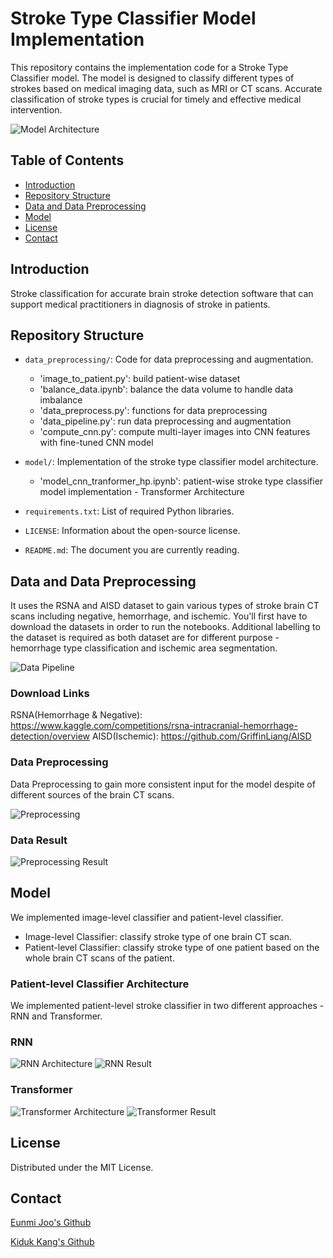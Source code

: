 # Stroke Type Classifier Model Implementation

This repository contains the implementation code for a Stroke Type Classifier model. The model is designed to classify different types of strokes based on medical imaging data, such as MRI or CT scans. Accurate classification of stroke types is crucial for timely and effective medical intervention.

![Model Architecture](./assets/model_architecture.png)

## Table of Contents

- [Introduction](#introduction)
- [Repository Structure](#repository-structure)
- [Data and Data Preprocessing](#data)
- [Model](#model)
- [License](#license)
- [Contact](#contact)

## <a name="introduction"></a>Introduction

Stroke classification for accurate brain stroke detection software that can support medical practitioners in diagnosis of stroke in patients.

## <a name="repository-structure"></a>Repository Structure

- `data_preprocessing/`: Code for data preprocessing and augmentation.
	- 'image_to_patient.py': build patient-wise dataset
	- 'balance_data.ipynb': balance the data volume to handle data imbalance
	- 'data_preprocess.py': functions for data preprocessing
	- 'data_pipeline.py': run data preprocessing and augmentation
	- 'compute_cnn.py': compute multi-layer images into CNN features with fine-tuned CNN model
	
- `model/`: Implementation of the stroke type classifier model architecture.
	- 'model_cnn_tranformer_hp.ipynb': patient-wise stroke type classifier model implementation - Transformer Architecture

- `requirements.txt`: List of required Python libraries.
- `LICENSE`: Information about the open-source license.
- `README.md`: The document you are currently reading.

## <a name="data"></a>Data and Data Preprocessing

It uses the RSNA and AISD dataset to gain various types of stroke brain CT scans including negative, hemorrhage, and ischemic.
You'll first have to download the datasets in order to run the notebooks. Additional labelling to the dataset is required as both dataset are for different purpose - hemorrhage type classification and ischemic area segmentation.

![Data Pipeline](./assets/data_pipeline.png)

### Download Links

RSNA(Hemorrhage & Negative): https://www.kaggle.com/competitions/rsna-intracranial-hemorrhage-detection/overview
AISD(Ischemic): https://github.com/GriffinLiang/AISD

### Data Preprocessing

Data Preprocessing to gain more consistent input for the model despite of different sources of the brain CT scans.

![Preprocessing](./assets/preprocessing.png)

### Data Result

![Preprocessing Result](./assets/preprocessing_result.png)

## <a name="model"></a>Model

We implemented image-level classifier and patient-level classifier.

- Image-level Classifier: classify stroke type of one brain CT scan.
- Patient-level Classifier: classify stroke type of one patient based on the whole brain CT scans of the patient.

### Patient-level Classifier Architecture

We implemented patient-level stroke classifier in two different approaches - RNN and Transformer.

### RNN

![RNN Architecture](./assets/rnn_architecture.png)
![RNN Result](./assets/rnn_result.png)

### Transformer

![Transformer Architecture](./assets/transformer_architecture.png)
![Transformer Result](./assets/transformer_result.png)

## <a name="license"></a>License
Distributed under the MIT License.

## <a name="contact"></a>Contact

[Eunmi Joo's Github](https://github.com/eunmi228)

[Kiduk Kang's Github](https://github.com/kdkangg)
